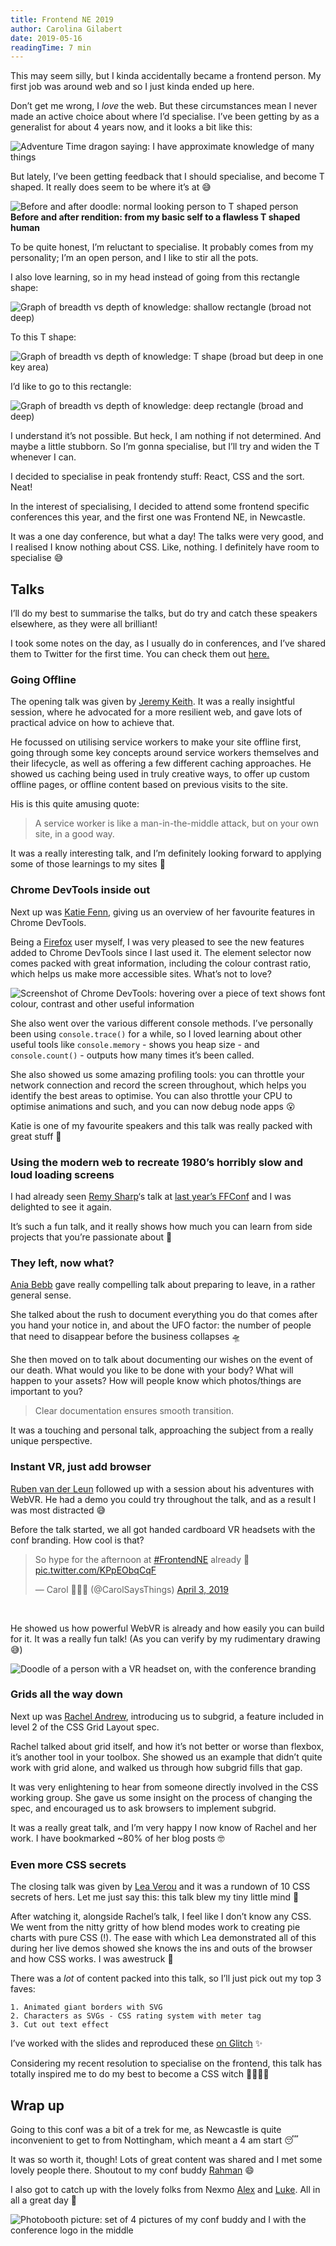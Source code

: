 ```yaml
---
title: Frontend NE 2019
author: Carolina Gilabert
date: 2019-05-16
readingTime: 7 min
---
```


This may seem silly, but I kinda accidentally became a frontend person. My first job was around web and so I just kinda ended up here.

Don’t get me wrong, I _love_ the web. But these circumstances mean I never made an active choice about where I’d specialise. I’ve been getting by as a generalist for about 4 years now, and it looks a bit like this:

![Adventure Time dragon saying: I have approximate knowledge of many things](/images/posts/frontend-ne-2019/adventure-time-dragon.gif)

But lately, I’ve been getting feedback that I should specialise, and become T shaped. It really does seem to be where it’s at 😅

![Before and after doodle: normal looking person to T shaped person](/images/posts/frontend-ne-2019/before-and-after.png)
**Before and after rendition: from my basic self to a flawless T shaped human**

To be quite honest, I’m reluctant to specialise. It probably comes from my personality; I’m an open person, and I like to stir all the pots.

I also love learning, so in my head instead of going from this rectangle shape:

![Graph of breadth vs depth of knowledge: shallow rectangle (broad not deep)](/images/posts/frontend-ne-2019/shallow-rectangle.png)

To this T shape:

![Graph of breadth vs depth of knowledge: T shape (broad but deep in one key area)](/images/posts/frontend-ne-2019/t-shape.png)

I’d like to go to this rectangle:

![Graph of breadth vs depth of knowledge: deep rectangle (broad and deep)](/images/posts/frontend-ne-2019/deep-rectangle.png)

I understand it’s not possible. But heck, I am nothing if not determined. And maybe a little stubborn. So I’m gonna specialise, but I’ll try and widen the T whenever I can.

I decided to specialise in peak frontendy stuff: React, CSS and the sort. Neat!

In the interest of specialising, I decided to attend some frontend specific conferences this year, and the first one was Frontend NE, in Newcastle.

It was a one day conference, but what a day! The talks were very good, and I realised I know nothing about CSS. Like, nothing. I definitely have room to specialise 😅

## Talks

I’ll do my best to summarise the talks, but do try and catch these speakers elsewhere, as they were all brilliant!

I took some notes on the day, as I usually do in conferences, and I’ve shared them to Twitter for the first time. You can check them out [here.](https://twitter.com/CarolSaysThings/status/1113389544945127424)

### Going Offline

The opening talk was given by [Jeremy Keith](https://twitter.com/adactio). It was a really insightful session, where he advocated for a more resilient web, and gave lots of practical advice on how to achieve that.

He focussed on utilising service workers to make your site offline first, going through some key concepts around service workers themselves and their lifecycle, as well as offering a few different caching approaches. He showed us caching being used in truly creative ways, to offer up custom offline pages, or offline content based on previous visits to the site.

His is this quite amusing quote:

> A service worker is like a man-in-the-middle attack, but on your own site, in a good way.

It was a really interesting talk, and I’m definitely looking forward to applying some of those learnings to my sites 🙂

### Chrome DevTools inside out

Next up was [Katie Fenn](https://twitter.com/katie_fenn), giving us an overview of her favourite features in Chrome DevTools.

Being a [Firefox](https://mobile.twitter.com/FirefoxNightly) user myself, I was very pleased to see the new features added to Chrome DevTools since I last used it. The element selector now comes packed with great information, including the colour contrast ratio, which helps us make more accessible sites. What’s not to love?

![Screenshot of Chrome DevTools: hovering over a piece of text shows font colour, contrast and other useful information](/images/posts/frontend-ne-2019/chrome-devtools-tooltip.png)

She also went over the various different console methods. I’ve personally been using `console.trace()` for a while, so I loved learning about other useful tools like `console.memory` - shows you heap size - and `console.count()` - outputs how many times it’s been called.

She also showed us some amazing profiling tools: you can throttle your network connection and record the screen throughout, which helps you identify the best areas to optimise. You can also throttle your CPU to optimise animations and such, and you can now debug node apps 😮

Katie is one of my favourite speakers and this talk was really packed with great stuff 🙂

### Using the modern web to recreate 1980’s horribly slow and loud loading screens

I had already seen [Remy Sharp](https://twitter.com/rem)‘s talk at [last year’s FFConf](https://carolgilabert.me/blog/ffconf-2018) and I was delighted to see it again.

It’s such a fun talk, and it really shows how much you can learn from side projects that you’re passionate about 🙂

### They left, now what?

[Ania Bebb](https://twitter.com/AniaMakes) gave really compelling talk about preparing to leave, in a rather general sense.

She talked about the rush to document everything you do that comes after you hand your notice in, and about the UFO factor: the number of people that need to disappear before the business collapses 🛸

She then moved on to talk about documenting our wishes on the event of our death. What would you like to be done with your body? What will happen to your assets? How will people know which photos/things are important to you?

> Clear documentation ensures smooth transition.

It was a touching and personal talk, approaching the subject from a really unique perspective.

### Instant VR, just add browser

[Ruben van der Leun](https://twitter.com/rvdleun) followed up with a session about his adventures with WebVR. He had a demo you could try throughout the talk, and as a result I was most distracted 😅

Before the talk started, we all got handed cardboard VR headsets with the conf branding. How cool is that?

<blockquote class="twitter-tweet" data-lang="en"><p lang="en" dir="ltr">So hype for the afternoon at <a href="https://twitter.com/hashtag/FrontendNE?src=hash&amp;ref_src=twsrc%5Etfw">#FrontendNE</a> already 🥳 <a href="https://t.co/KPpEObqCqF">pic.twitter.com/KPpEObqCqF</a></p>&mdash; Carol 💁‍♀️✨ (@CarolSaysThings) <a href="https://twitter.com/CarolSaysThings/status/1113421239257792513?ref_src=twsrc%5Etfw">April 3, 2019</a></blockquote><br />

He showed us how powerful WebVR is already and how easily you can build for it. It was a really fun talk! (As you can verify by my rudimentary drawing 😅)

![Doodle of a person with a VR headset on, with the conference branding](/images/posts/frontend-ne-2019/vr-doodle.jpeg)

### Grids all the way down

Next up was [Rachel Andrew](https://twitter.com/rachelandrew), introducing us to subgrid, a feature included in level 2 of the CSS Grid Layout spec.

Rachel talked about grid itself, and how it’s not better or worse than flexbox, it’s another tool in your toolbox. She showed us an example that didn’t quite work with grid alone, and walked us through how subgrid fills that gap.

It was very enlightening to hear from someone directly involved in the CSS working group. She gave us some insight on the process of changing the spec, and encouraged us to ask browsers to implement subgrid.

It was a really great talk, and I’m very happy I now know of Rachel and her work. I have bookmarked ~80% of her blog posts 🤓

### Even more CSS secrets

The closing talk was given by [Lea Verou](https://twitter.com/LeaVerou) and it was a rundown of 10 CSS secrets of hers. Let me just say this: this talk blew my tiny little mind 🤯

After watching it, alongside Rachel’s talk, I feel like I don’t know any CSS. We went from the nitty gritty of how blend modes work to creating pie charts with pure CSS (!). The ease with which Lea demonstrated all of this during her live demos showed she knows the ins and outs of the browser and how CSS works. I was awestruck 🤩

There was a _lot_ of content packed into this talk, so I’ll just pick out my top 3 faves:

    1. Animated giant borders with SVG
    2. Characters as SVGs - CSS rating system with meter tag
    3. Cut out text effect

I’ve worked with the slides and reproduced these [on Glitch](https://glitch.com/~css-secrets-examples) ✨

Considering my recent resolution to specialise on the frontend, this talk has totally inspired me to do my best to become a CSS witch 🧙‍♀️🔮✨

## Wrap up

Going to this conf was a bit of a trek for me, as Newcastle is quite inconvenient to get to from Nottingham, which meant a 4 am start 😴

It was so worth it, though! Lots of great content was shared and I met some lovely people there. Shoutout to my conf buddy [Rahman](https://twitter.com/rahman_younus) 😄

I also got to catch up with the lovely folks from Nexmo [Alex](https://twitter.com/lakatos88?) and [Luke](https://twitter.com/lukeocodes?lang=en-gb). All in all a great day 💛

![Photobooth picture: set of 4 pictures of my conf buddy and I with the conference logo in the middle](/images/posts/frontend-ne-2019/photobooth.jpg)

